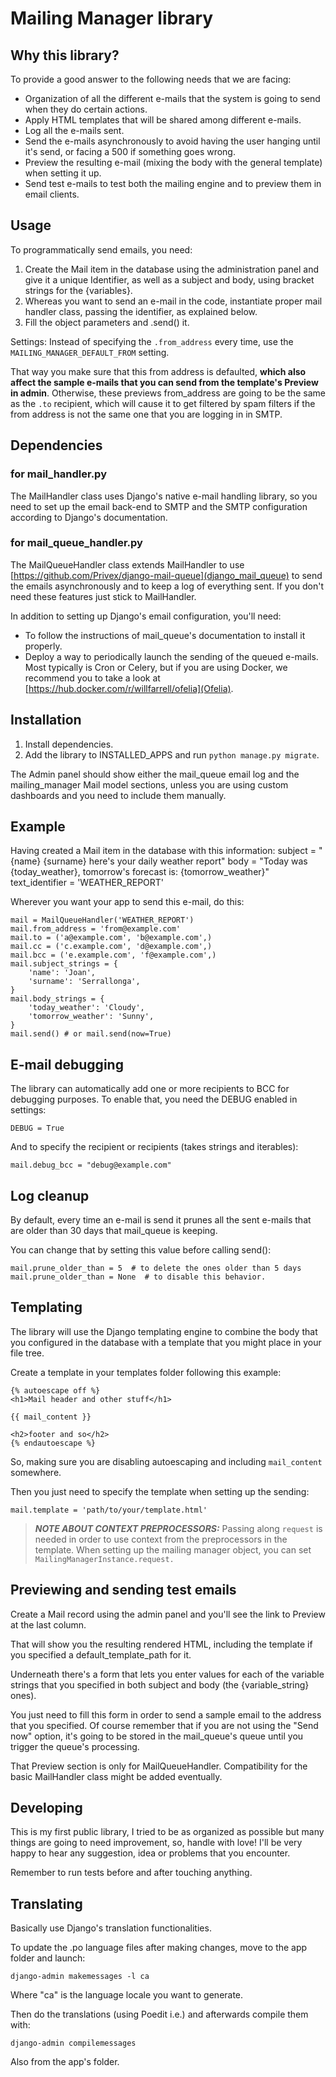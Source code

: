 # Mailing Manager library

## Why this library?

To provide a good answer to the following needs that we are facing:

- Organization of all the different e-mails that the system is going to send when they do certain actions.
- Apply HTML templates that will be shared among different e-mails.
- Log all the e-mails sent.
- Send the e-mails asynchronously to avoid having the user hanging until it's send, or facing a 500 if something goes 
wrong.
- Preview the resulting e-mail (mixing the body with the general template) when setting it up.
- Send test e-mails to test both the mailing engine and to preview them in email clients.

## Usage

To programmatically send emails, you need:

1. Create the Mail item in the database using the administration panel and give it a unique Identifier, as well as a 
subject and body, using bracket strings for the {variables}.
2. Whereas you want to send an e-mail in the code, instantiate proper mail handler class, passing the identifier,
as explained below.
3. Fill the object parameters and .send() it.

Settings:
Instead of specifying the `.from_address` every time, use the `MAILING_MANAGER_DEFAULT_FROM` setting.

That way you make sure that this from address is defaulted, **which also affect the sample e-mails 
that you can send from the template's Preview in admin**.
Otherwise, these previews from_address are going to be the same as the `.to` recipient, which will cause it to
get filtered by spam filters if the from address is not the same one that you are logging in in SMTP.

## Dependencies

### for mail_handler.py

The MailHandler class uses Django's native e-mail handling library, so you need to set up the email back-end to SMTP
and the SMTP configuration according to Django's documentation.

### for mail_queue_handler.py

The MailQueueHandler class extends MailHandler to use [https://github.com/Privex/django-mail-queue](django_mail_queue) 
to send the emails asynchronously and to keep a log of everything sent.
If you don't need these features just stick to MailHandler.

In addition to setting up Django's email configuration, you'll need:
- To follow the instructions of mail_queue's documentation to install it properly.
- Deploy a way to periodically launch the sending of the queued e-mails. Most typically is Cron or Celery, but if you are 
using Docker, we recommend you to take a look at [https://hub.docker.com/r/willfarrell/ofelia](Ofelia).

## Installation

1. Install dependencies.
2. Add the library to INSTALLED_APPS and run `python manage.py migrate`.

The Admin panel should show either the mail_queue email log and the mailing_manager Mail model sections,
unless you are using custom dashboards and you need to include them manually. 

## Example

Having created a Mail item in the database with this information:
subject = "{name} {surname} here's your daily weather report"
body = "Today was {today_weather}, tomorrow's forecast is: {tomorrow_weather}"
text_identifier = 'WEATHER_REPORT'

Wherever you want your app to send this e-mail, do this:

    mail = MailQueueHandler('WEATHER_REPORT')
    mail.from_address = 'from@example.com'
    mail.to = ('a@example.com', 'b@example.com',)
    mail.cc = ('c.example.com', 'd@example.com',)
    mail.bcc = ('e.example.com', 'f@example.com',)
    mail.subject_strings = {
        'name': 'Joan',
        'surname': 'Serrallonga',
    }
    mail.body_strings = {
        'today_weather': 'Cloudy',
        'tomorrow_weather': 'Sunny',
    }
    mail.send() # or mail.send(now=True)

## E-mail debugging

The library can automatically add one or more recipients to BCC for debugging purposes.
To enable that, you need the DEBUG enabled in settings:

    DEBUG = True

And to specify the recipient or recipients (takes strings and iterables):

    mail.debug_bcc = "debug@example.com"

## Log cleanup

By default, every time an e-mail is send it prunes all the sent e-mails that are older than 30
days that mail_queue is keeping.

You can change that by setting this value before calling send():

    mail.prune_older_than = 5  # to delete the ones older than 5 days
    mail.prune_older_than = None  # to disable this behavior.

## Templating

The library will use the Django templating engine to combine the body that you configured in the database with a 
template that you might place in your file tree.

Create a template in your templates folder following this example:
```
{% autoescape off %}
<h1>Mail header and other stuff</h1>

{{ mail_content }}

<h2>footer and so</h2>
{% endautoescape %}
``` 

So, making sure you are disabling autoescaping and including `mail_content` somewhere.

Then you just need to specify the template when setting up the sending:

    mail.template = 'path/to/your/template.html'
    
> **_NOTE ABOUT CONTEXT PREPROCESSORS:_**  Passing along `request` is needed in order to use context from the 
> preprocessors in the template. When setting up the mailing manager object, you can set `MailingManagerInstance.request.`
>   
## Previewing and sending test emails

Create a Mail record using the admin panel and you'll see the link to Preview at the last column.

That will show you the resulting rendered HTML, including the template if you specified a default_template_path for it.

Underneath there's a form that lets you enter values for each of the variable strings that you specified in both subject
and body (the {variable_string} ones).

You just need to fill this form in order to send a sample email to the address that you specified. Of course remember that
if you are not using the "Send now" option, it's going to be stored in the mail_queue's queue until you trigger the
queue's processing.

That Preview section is only for MailQueueHandler. Compatibility for the basic MailHandler class might be added 
eventually.

## Developing

This is my first public library, I tried to be as organized as possible but many things are going to need improvement, so,
handle with love!
I'll be very happy to hear any suggestion, idea or problems that you encounter.

Remember to run tests before and after touching anything.

## Translating

Basically use Django's translation functionalities.

To update the .po language files after making changes, move to the app folder and launch:

    django-admin makemessages -l ca
    
Where "ca" is the language locale you want to generate.

Then do the translations (using Poedit i.e.) and afterwards compile them with:

    django-admin compilemessages
    
Also from the app's folder.